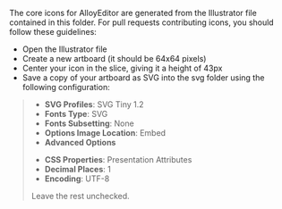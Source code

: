 The core icons for AlloyEditor are generated from the Illustrator file contained in this folder. For pull requests contributing icons, you should follow these guidelines:

- Open the Illustrator file
- Create a new artboard (it should be 64x64 pixels)
- Center your icon in the slice, giving it a height of 43px
- Save a copy of your artboard as SVG into the svg folder using the following configuration:

> - __SVG Profiles__: SVG Tiny 1.2
> - __Fonts Type__: SVG
> - __Fonts Subsetting__: None
> - __Options Image Location__: Embed
> - __Advanced Options__
>  * __CSS Properties__: Presentation Attributes
>  * __Decimal Places__: 1
>  * __Encoding__: UTF-8
>
> Leave the rest unchecked.